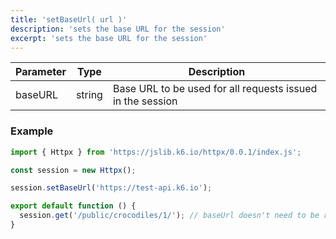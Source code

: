 ```yaml
---
title: 'setBaseUrl( url )'
description: 'sets the base URL for the session'
excerpt: 'sets the base URL for the session'
---
```



| Parameter | Type            | Description                                                      |
| --------- | --------------- | ---------------------------------------------------------------- |
| baseURL  | string  | Base URL to be used for all requests issued in the session |


### Example

<CodeGroup labels={[]}>

```javascript
import { Httpx } from 'https://jslib.k6.io/httpx/0.0.1/index.js';

const session = new Httpx();

session.setBaseUrl('https://test-api.k6.io');

export default function () {
  session.get('/public/crocodiles/1/'); // baseUrl doesn't need to be repeated on every request
}
```

</CodeGroup>